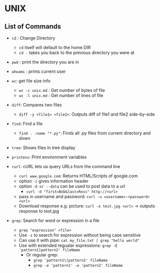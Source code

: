 # UNIX

## List of Commands

- `cd` : Change Directory
  - `cd` itself will default to the home DIR
  - `cd -` takes you back to the previous directory you were at

- `pwd` : print the directory you are in

- `whoami` : prints current user

- `wc`: get file size info
  - `wc -c unix.md` : Get number of bytes of file
  - `wc -l unix.md` : Get number of lines of file

- `diff`: Compares two files
  - `diff -y <file1> <file2>`: Outputs diff of file1 and file2 side-by-side

- `find`: Find a file
  - `find . -name "*.py"`: Finds all .py files from current directory and down

- `tree`: Shows files in tree display

- `printenv`: Print environment variables

- `curl`: cURL lets us query URLs from the command line
  - `curl www.google.com`: Returns HTML/Scripts of google.com
  - option `-i` gives information header
  - option `-d or --data` can be used to post data to a url
    - `curl -d "first=Bob&last=Ross" http://<url>`
  - pass in username and password: `curl -u <username>:<password> <url>`
  - Download response e.g. picture: `curl -o test.jpg <url>` -> outputs response to test.jpg

- `grep`: Search for word or expression in a file
  - `grep "expression" <file>`
  - Use `-i` to search for expression without being case sensitive
  - Can use it with pipe: `cat my_file.txt | grep "hello world"`
  - Use with extended regualar expressions: `grep -E 'pattern1|pattern2' fileName`
    - Or regular grep:
      - `grep 'pattern1\|pattern2' fileName`
      - `grep -e 'pattern1' -e 'pattern2' fileName`